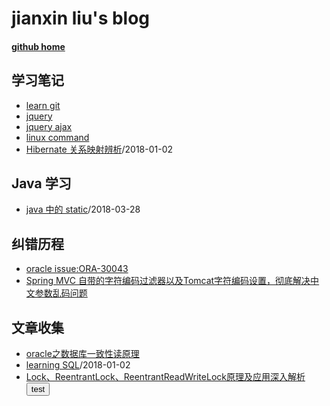 # jianxin liu's blog
#### [github home](https://github.com/jianxinliu)
## 学习笔记
- [learn git](post/learning_note/learn_git.md)
- [jquery](post/learning_note/Jquery.md)
- [jquery ajax](post/learning_note/Jquery_Ajax.md)
- [linux command](post/learning_note/LinuxCommandLine.md)
- [Hibernate 关系映射辨析](post/learning_note/hibernate_mapping.md)/2018-01-02

## Java 学习
- [java 中的 static](post/java/Java_static.md)/2018-03-28

## 纠错历程
- [oracle issue:ORA-30043](post/issue/oracle_issue_fix.md)
- [Spring MVC 自带的字符编码过滤器以及Tomcat字符编码设置，彻底解决中文参数乱码问题](http://blog.csdn.net/beauxie/article/details/53389856)

## 文章收集
- [oracle之数据库一致性读原理](http://www.cnblogs.com/Ronger/archive/2012/05/09/2492160.html)
- [learning SQL](post/learning_note/learn_sql.md)/2018-01-02
- [Lock、ReentrantLock、ReentrantReadWriteLock原理及应用深入解析](https://blog.scdn.net/u011479540/article/details/52013187)
  <button class='btn btn-success' onclick='javascript:alert("nothing! test! and script test ")'>test</button>
